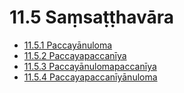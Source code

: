 # 11.5 Saṃsaṭṭhavāra

* [11.5.1 Paccayānuloma](11.5/11.5.1.md)
* [11.5.2 Paccayapaccanīya](11.5/11.5.2.md)
* [11.5.3 Paccayānulomapaccanīya](11.5/11.5.3.md)
* [11.5.4 Paccayapaccanīyānuloma](11.5/11.5.4.md)

